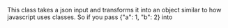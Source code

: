 This class takes a json input and transforms it into an object similar to how javascript uses classes. So if you pass {"a": 1, "b": 2} into 
